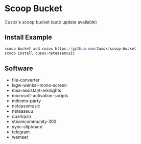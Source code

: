 # Scoop Bucket

Cusox's scoop bucket (auto update available)

## Install Example

```powershell
scoop bucket add cusox https://github.com/Cusox/scoop-bucket
scoop install cusox/neteasemusic
```

## Software

- file-converter
- lxgw-wenkai-mono-screen
- maa-assistant-arknights
- microsoft-activation-scripts
- mihomo-party
- neteasemusic
- neteaseuu
- quarkpan
- steamcommunity-302
- sync-clipboard
- telegram
- wemeet
